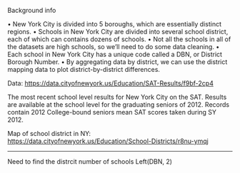Background info 

• New York City is divided into 5 boroughs, which are essentially distinct regions.
• Schools in New York City are divided into several school district, each of which can contains dozens of schools.
• Not all the schools in all of the datasets are high schools, so we’ll need to do some data cleaning.
• Each school in New York City has a unique code called a DBN, or District Borough Number.
• By aggregating data by district, we can use the district mapping data to plot district-by-district differences.




Data: https://data.cityofnewyork.us/Education/SAT-Results/f9bf-2cp4

The most recent school level results for New York City on the SAT. Results are available at the school level for the graduating seniors of 2012. Records contain 2012 College-bound seniors mean SAT scores taken during SY 2012.

Map of school district in NY: https://data.cityofnewyork.us/Education/School-Districts/r8nu-ymqj

------
Need to find the distrcit number of schools 
Left(DBN, 2)

